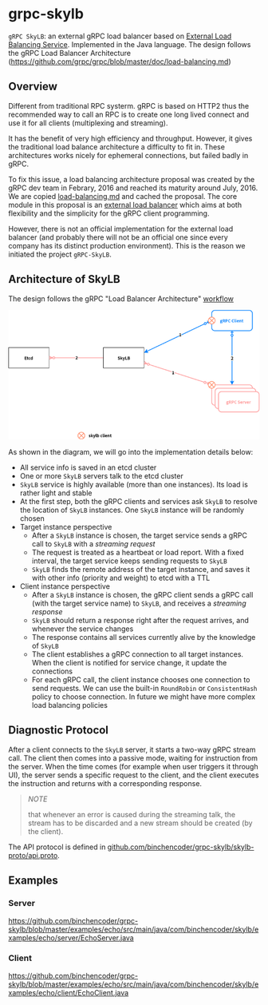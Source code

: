 # grpc-skylb

`gRPC SkyLB`: an external gRPC load balancer based on [External Load Balancing Service](https://github.com/grpc/grpc/blob/master/doc/load-balancing.md#external-load-balancing-service). Implemented in the Java language. The design follows the gRPC Load Balancer Architecture (https://github.com/grpc/grpc/blob/master/doc/load-balancing.md)

## Overview

Different from traditional RPC systerm. gRPC is based on HTTP2 thus the recommended way to call an RPC is to create one long lived connect and use it for all clients (multiplexing and streaming).

It has the benefit of very high efficiency and throughput. However, it gives the traditional load balance architecture a difficulty to fit in. These architectures works nicely for ephemeral connections, but failed badly in gRPC.

To fix this issue, a load balancing architecture proposal was created by the gRPC dev team in Febrary, 2016 and reached its maturity around July, 2016. We are copied [load-balancing.md](https://github.com/grpc/grpc/blob/master/doc/load-balancing.md) and cached the proposal. The core module in this proposal is an [external load balancer](https://github.com/grpc/grpc/blob/master/doc/load-balancing.md#external-load-balancing-service) which aims at both flexibility and the simplicity for the gRPC client programming.

However, there is not an official implementation for the external load balancer (and probably there will not be an official one since every company has its distinct production environment). This is the reason we initiated the project `gRPC-SkyLB`.

## Architecture of SkyLB

The design follows the gRPC "Load Balancer Architecture" [workflow](https://github.com/grpc/grpc/blob/master/doc/load-balancing.md#workflow)

![](./docs/images/architecture.png)

As shown in the diagram, we will go into the implementation details below:

- All service info is saved in an etcd cluster
- One or more `SkyLB` servers talk to the etcd cluster
- `SkyLB` service is highly available (more than one instances). Its load is rather light and stable
- At the first step, both the gRPC clients and services ask `SkyLB` to resolve the location of `SkyLB` instances. One `SkyLB` instance will be randomly chosen
- Target instance perspective
  - After a `SkyLB` instance is chosen, the target service sends a gRPC call to `SkyLB` with a *streaming request*
  - The request is treated as a heartbeat or load report. With a fixed interval, the target service keeps sending requests to `SkyLB`
  - `SkyLB` finds the remote address of the target instance, and saves it with other info (priority and weight) to etcd with a TTL
- Client instance perspective
  - After a `SkyLB` instance is chosen, the gRPC client sends a gRPC call (with the target service name) to `SkyLB`, and receives a *streaming response*
  - `SkyLB` should return a response right after the request arrives, and whenever the service changes
  - The response contains all services currently alive by the knowledge of `SkyLB`
  - The client establishes a gRPC connection to all target instances. When the client is notified for service change, it update the connections
  - For each gRPC call, the client instance chooses one connection to send requests. We can use the built-in `RoundRobin` or `ConsistentHash` policy to choose connection. In future we might have more complex load balancing policies

## Diagnostic Protocol

After a client connects to the `SkyLB` server, it starts a two-way gRPC stream call. The client then comes into a passive mode, waiting for instruction from the server. When the time comes (for example when user triggers it through UI), the server sends a specific request to the client, and the client executes the instruction and returns with a corresponding response.

> *NOTE* 
>
> that whenever an error is caused during the streaming talk, the stream has to be discarded and a new stream should be created (by the client).

The API protocol is defined in [github.com/binchencoder/grpc-skylb/skylb-proto/api.proto](https://github.com/binchencoder/grpc-skylb/tree/master/skylb-proto).

## Examples

### Server

https://github.com/binchencoder/grpc-skylb/blob/master/examples/echo/src/main/java/com/binchencoder/skylb/examples/echo/server/EchoServer.java

### Client

https://github.com/binchencoder/grpc-skylb/blob/master/examples/echo/src/main/java/com/binchencoder/skylb/examples/echo/client/EchoClient.java